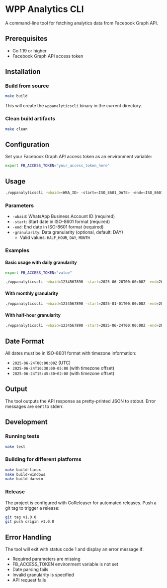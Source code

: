 # WPP Analytics CLI

A command-line tool for fetching analytics data from Facebook Graph API.

## Prerequisites

- Go 1.19 or higher
- Facebook Graph API access token

## Installation

### Build from source

```bash
make build
```

This will create the `wppanalyticscli` binary in the current directory.

### Clean build artifacts

```bash
make clean
```

## Configuration

Set your Facebook Graph API access token as an environment variable:

```bash
export FB_ACCESS_TOKEN="your_access_token_here"
```

## Usage

```bash
./wppanalyticscli -wbaid=<WBA_ID> -start=<ISO_8601_DATE> -end=<ISO_8601_DATE> [-granularity=<GRANULARITY>]
```

### Parameters

- `-wbaid`: WhatsApp Business Account ID (required)
- `-start`: Start date in ISO-8601 format (required)
- `-end`: End date in ISO-8601 format (required)  
- `-granularity`: Data granularity (optional, default: DAY)
  - Valid values: `HALF_HOUR`, `DAY`, `MONTH`

### Examples

#### Basic usage with daily granularity

```bash
export FB_ACCESS_TOKEN="value"

./wppanalyticscli -wbaid=1234567890 -start=2025-06-20T00:00:00Z -end=2025-06-24T00:00:00Z
```

#### With monthly granularity

```bash
./wppanalyticscli -wbaid=1234567890 -start=2025-01-01T00:00:00Z -end=2025-06-30T00:00:00Z -granularity=MONTH
```

#### With half-hour granularity

```bash
./wppanalyticscli -wbaid=1234567890 -start=2025-06-24T00:00:00Z -end=2025-06-24T23:59:59Z -granularity=HALF_HOUR
```

## Date Format

All dates must be in ISO-8601 format with timezone information:

- `2025-06-24T00:00:00Z` (UTC)
- `2025-06-24T10:30:00-05:00` (with timezone offset)
- `2025-06-24T15:45:30+02:00` (with timezone offset)

## Output

The tool outputs the API response as pretty-printed JSON to stdout. Error messages are sent to stderr.

## Development

### Running tests

```bash
make test
```

### Building for different platforms

```bash
make build-linux
make build-windows
make build-darwin
```

### Release

The project is configured with GoReleaser for automated releases. Push a git tag to trigger a release:

```bash
git tag v1.0.0
git push origin v1.0.0
```

## Error Handling

The tool will exit with status code 1 and display an error message if:

- Required parameters are missing
- FB_ACCESS_TOKEN environment variable is not set
- Date parsing fails
- Invalid granularity is specified
- API request fails


